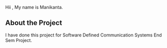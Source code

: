 Hii , My name is Manikanta.
## About the Project
I have done this project for Software Defined Communication Systems End Sem Project.